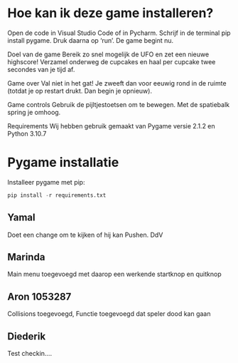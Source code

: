 # Hoe kan ik deze game installeren?
Open de code in Visual Studio Code of in Pycharm. Schrijf in de terminal pip install pygame. Druk daarna op ‘run’. De game begint nu.

Doel van de game
Bereik zo snel mogelijk de UFO en zet een nieuwe highscore! Verzamel onderweg de cupcakes en haal per cupcake twee secondes van je tijd af. 

Game over
Val niet in het gat! Je zweeft dan voor eeuwig rond in de ruimte (totdat je op restart drukt. Dan begin je opnieuw).

Game controls
Gebruik de pijltjestoetsen om te bewegen. Met de spatiebalk spring je omhoog. 

Requirements
Wij hebben gebruik gemaakt van Pygame versie 2.1.2 en Python 3.10.7



# Pygame installatie

Installeer pygame met pip:
    
```python
pip install -r requirements.txt
```

## Yamal 

Doet een change om te kijken of hij kan Pushen. DdV

## Marinda

Main menu toegevoegd met daarop een werkende startknop en quitknop

## Aron 1053287

Collisions toegevoegd,
Functie toegevoegd dat speler dood kan gaan

## Diederik
Test checkin....

